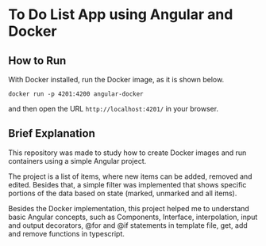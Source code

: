 # To Do List App using Angular and Docker

## How to Run

With Docker installed, run the Docker image, as it is shown below.

```
docker run -p 4201:4200 angular-docker
```

and then open the URL `http://localhost:4201/` in your browser.

## Brief Explanation

This repository was made to study how to create Docker images and run containers using a simple Angular project.

The project is a list of items, where new items can be added, removed and edited. Besides that, a simple filter was implemented that shows specific portions of the data based on state (marked, unmarked and all items).

Besides the Docker implementation, this project helped me to understand basic Angular concepts, such as Components, Interface, interpolation, input and output decorators, @for and @if statements in template file, get, add and remove functions in typescript.
